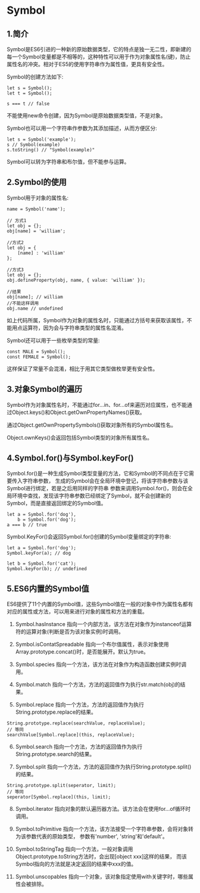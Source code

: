 # Symbol

## 1.简介
Symbol是ES6引进的一种新的原始数据类型，它的特点是独一无二性，即新建的每一个Symbol变量都是不相等的，这种特性可以用于作为对象属性名(键)，防止属性名的冲突。相对于ES5的使用字符串作为属性值，更具有安全性。

Symbol的创建方法如下:
```
let s = Symbol();
let t = Symbol();

s === t // false
```
不能使用new命令创建，因为Symbol是原始数据类型值，不是对象。

Symbol也可以用一个字符串作参数为其添加描述，从而方便区分:
```
let s = Symbol('example');
s // Symbol(example)
s.toString() // "Symbol(example)"
```
Symbol可以转为字符串和布尔值，但不能参与运算。

## 2.Symbol的使用
Symbol用于对象的属性名:
```
name = Symbol('name');

// 方式1
let obj = {};
obj[name] = 'william';

//方式2
let obj = {
	[name] : 'william'
};

//方式3
let obj = {};
obj.defineProperty(obj, name, { value: 'william' });

//结果
obj[name]; // william
//不能这样调用
obj.name // undefined
```
如上代码所属，Symbol作为对象的属性名时，只能通过方括号来获取该属性，不能用点运算符，因为会与字符串类型的属性名混淆。

Symbol还可以用于一些枚举类型的常量:
```
const MALE = Symbol();
const FEMALE = Symbol();
```
这样保证了常量不会混淆，相比于用其它类型做枚举更有安全性。

## 3.对象Symbol的遍历
Symbol作为对象属性名时，不能通过for...in、for...of来遍历对应属性，也不能通过Object.keys()和Object.getOwnPropertyNames()获取。

通过Object.getOwnPropertySymbols()获取对象所有的Symbol属性名。

Object.ownKeys()会返回包括Symbol类型的对象所有属性名。

## 4.Symbol.for()与Symbol.keyFor()
Symbol.for()是一种生成Symbol类型变量的方法，它和Symbol的不同点在于它需要传入字符串参数，
生成的Symbol会在全局环境中登记，将该字符串参数与该Symbol进行绑定，若是之后用同样的字符串
参数来调用Symbol.for()，则会在全局环境中查找，发现该字符串参数已经绑定了Symbol，就不会创建新的
Symbol，而是直接返回绑定的Symbol值。
```
let a = Symbol.for('dog'),
    b = Symbol.for('dog');
a === b // true
```
Symbol.KeyFor()会返回Symbol.for()创建的Symbol变量绑定的字符串:
```
let a = Symbol.for('dog');
Symbol.keyFor(a); // dog

let b = Symbol.for('cat');
Symbol.keyFor(b); // undefined
```

## 5.ES6内置的Symbol值
ES6提供了11个内置的Symbol值，这些Symbol值在一般的对象中作为属性名都有对应的属性或方法，可以用来进行对象的属性和方法的重载。

1) Symbol.hasInstance
指向一个内部方法，该方法在对象作为instanceof运算符的运算对象(判断是否为该对象实例)时调用。

2) Symbol.isContatSpreadable
指向一个布尔值属性，表示对象使用Array.prototype.concat()时，是否能展开。默认为true。

3) Symbol.species
指向一个方法，该方法在对象作为构造函数创建实例时调用。

4) Symbol.match
指向一个方法，方法的返回值作为执行str.match(obj)的结果。

5) Symbol.replace
指向一个方法，方法的返回值作为执行String.prototype.replace的结果。
```
String.prototype.replace(searchValue, replaceValue);
// 等同
searchValue[Symbol.replace](this, replaceValue);
```

6) Symbol.search
指向一个方法，方法的返回值作为执行String.prototype.search的结果。

7) Symbol.split
指向一个方法，方法的返回值作为执行String.prototype.split()的结果。
```
String.prototype.split(seperator, limit);
// 等同
seperator[Symbol.replace](this, limit);
```

8) Symbol.iterator
指向对象的默认遍历器方法。该方法会在使用for...of循环时调用。

9) Symbol.toPrimitive
指向一个方法，该方法接受一个字符串参数，会将对象转为该参数代表的原始类型，
参数有'number', 'string'和'default'。

10) Symbol.toStringTag
指向一个方法，一般对象调用Object.prototype.toString方法时，会出现[object xxx]这样的结果，
而该Symbol指向的方法就是决定返回的结果中xxx的值。

11) Symbol.unscopables
指向一个对象，该对象指定使用with关键字时，哪些属性会被排除。